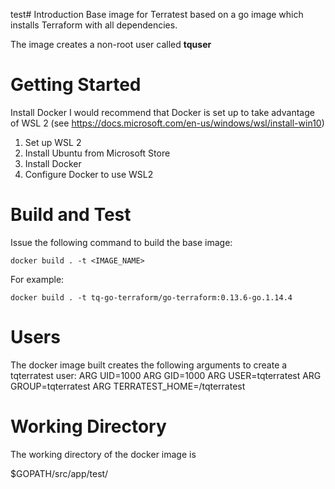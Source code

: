 test# Introduction 
Base image for Terratest based on a go image which installs Terraform with all dependencies.

The image creates a non-root user called **tquser**


# Getting Started
Install Docker I would recommend that Docker is set up to take advantage of WSL 2 (see https://docs.microsoft.com/en-us/windows/wsl/install-win10)
1.	Set up WSL 2
2.	Install Ubuntu from Microsoft Store
3.	Install Docker
4.	Configure Docker to use WSL2

# Build and Test
Issue the following command to build the base image:
```
docker build . -t <IMAGE_NAME>
```

For example:
```
docker build . -t tq-go-terraform/go-terraform:0.13.6-go.1.14.4 
```

# Users
The docker image built creates the following arguments to create a tqterratest user:
ARG UID=1000
ARG GID=1000
ARG USER=tqterratest
ARG GROUP=tqterratest
ARG TERRATEST_HOME=/tqterratest

# Working Directory
The working directory of the docker image is

$GOPATH/src/app/test/


